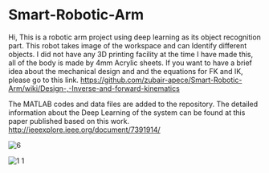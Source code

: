 # Smart-Robotic-Arm

Hi, This is a robotic arm project using deep learning as its object recognition part. This robot takes image of the workspace and can Identify different objects. I did not have any 3D printing facility at the time I have made this, all of the body is made by 4mm Acrylic sheets. If you want to have a brief idea about the mechanical design and and the equations for FK and IK, please go to this link. https://github.com/zubair-apece/Smart-Robotic-Arm/wiki/Design-,-Inverse-and-forward-kinematics 

The MATLAB codes and data files are added to the repository. The detailed information about the Deep Learning of the system can be found at this paper published based on this work. http://ieeexplore.ieee.org/document/7391914/ 

![6](https://cloud.githubusercontent.com/assets/19586511/25280982/aae9e25a-2660-11e7-9c52-7e9a754146d5.jpg)



![1 1](https://cloud.githubusercontent.com/assets/19586511/25281037/e5bf3c36-2660-11e7-87ff-2b33b756d08c.jpg)
